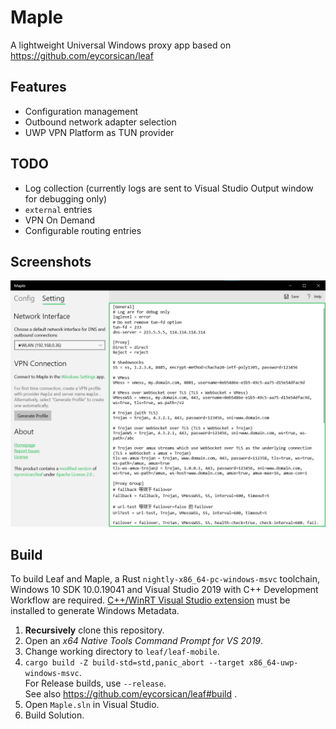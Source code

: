 # Maple
A lightweight Universal Windows proxy app based on https://github.com/eycorsican/leaf

## Features

- Configuration management
- Outbound network adapter selection
- UWP VPN Platform as TUN provider

## TODO

- Log collection (currently logs are sent to Visual Studio Output window for debugging only)
- `external` entries
- VPN On Demand
- Configurable routing entries

## Screenshots

![Settings Page](image/screenshot-setting1.png?raw=true)


## Build

To build Leaf and Maple, a Rust `nightly-x86_64-pc-windows-msvc` toolchain, Windows 10 SDK 10.0.19041 and Visual Studio 2019 with C++ Development Workflow are required. [C++/WinRT Visual Studio extension](https://marketplace.visualstudio.com/items?itemName=CppWinRTTeam.cppwinrt101804264) must be installed to generate Windows Metadata.

1. **Recursively** clone this repository.
2. Open an *x64 Native Tools Command Prompt for VS 2019*.
3. Change working directory to `leaf/leaf-mobile`.
4. `cargo build -Z build-std=std,panic_abort --target x86_64-uwp-windows-msvc`.  
   For Release builds, use `--release`.  
   See also https://github.com/eycorsican/leaf#build .
5. Open `Maple.sln` in Visual Studio.
6. Build Solution.

